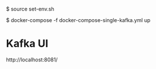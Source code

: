 $ source set-env.sh

$ docker-compose -f docker-compose-single-kafka.yml up

Kafka UI 
========
http://localhost:8081/


